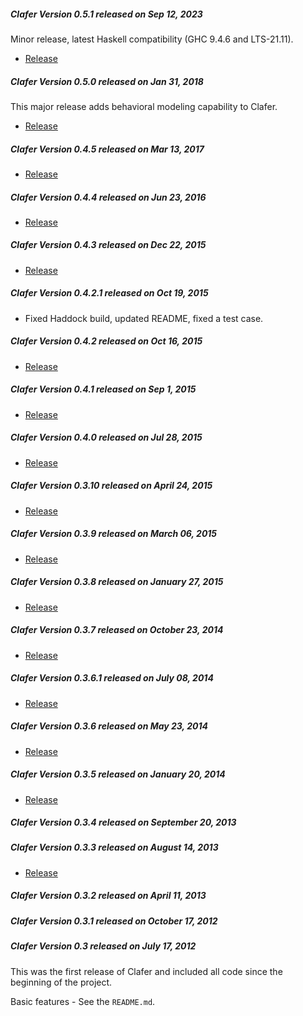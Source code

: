 ##### Clafer Version 0.5.1 released on Sep 12, 2023

Minor release, latest Haskell compatibility (GHC 9.4.6 and LTS-21.11).

* [Release](https://github.com/gsdlab/clafer/pull/95)

##### Clafer Version 0.5.0 released on Jan 31, 2018

This major release adds behavioral modeling capability to Clafer.

* [Release](https://github.com/gsdlab/clafer/pull/94)

##### Clafer Version 0.4.5 released on Mar 13, 2017

* [Release](https://github.com/gsdlab/clafer/pull/91)

##### Clafer Version 0.4.4 released on Jun 23, 2016

* [Release](https://github.com/gsdlab/clafer/pull/88)

##### Clafer Version 0.4.3 released on Dec 22, 2015

* [Release](https://github.com/gsdlab/clafer/pull/81)

##### Clafer Version 0.4.2.1 released on Oct 19, 2015

* Fixed Haddock build, updated README, fixed a test case.

##### Clafer Version 0.4.2 released on Oct 16, 2015

* [Release](https://github.com/gsdlab/clafer/pull/74)

##### Clafer Version 0.4.1 released on Sep 1, 2015

* [Release](https://github.com/gsdlab/clafer/pull/71)

##### Clafer Version 0.4.0 released on Jul 28, 2015

* [Release](https://github.com/gsdlab/clafer/pull/68)

##### Clafer Version 0.3.10 released on April 24, 2015

* [Release](https://github.com/gsdlab/clafer/pull/66)

##### Clafer Version 0.3.9 released on March 06, 2015

* [Release](https://github.com/gsdlab/clafer/pull/63)

##### Clafer Version 0.3.8 released on January 27, 2015

* [Release](https://github.com/gsdlab/clafer/pull/60)

##### Clafer Version 0.3.7 released on October 23, 2014

* [Release](https://github.com/gsdlab/clafer/pull/53)

##### Clafer Version 0.3.6.1 released on July 08, 2014

* [Release](https://github.com/gsdlab/clafer/pull/50)

##### Clafer Version 0.3.6 released on May 23, 2014

* [Release](https://github.com/gsdlab/clafer/pull/48)

##### Clafer Version 0.3.5 released on January 20, 2014

* [Release](https://github.com/gsdlab/clafer/pull/44)

##### Clafer Version 0.3.4 released on September 20, 2013

##### Clafer Version 0.3.3 released on August 14, 2013

* [Release](https://github.com/gsdlab/clafer/pull/35)

##### Clafer Version 0.3.2 released on April 11, 2013

##### Clafer Version 0.3.1 released on October 17, 2012

##### Clafer Version 0.3 released on July 17, 2012

This was the first release of Clafer and included all code since the beginning of the project.

Basic features - See the `README.md`.
